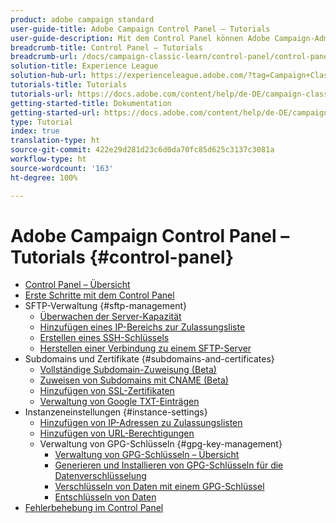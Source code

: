 ```yaml
---
product: adobe campaign standard
user-guide-title: Adobe Campaign Control Panel – Tutorials
user-guide-description: Mit dem Control Panel können Adobe Campaign-Administratoren wichtige Kreativelemente überwachen und administrative Aufgaben ausführen, z. B. die Verwaltung von SFTP-Speicher durch die Instanz oder auf die Zulassungsliste gesetzte IP-Adressen.
breadcrumb-title: Control Panel – Tutorials
breadcrumb-url: /docs/campaign-classic-learn/control-panel/control-panel-overview.html
solution-title: Experience League
solution-hub-url: https://experienceleague.adobe.com/?tag=Campaign+Classic#recommended/solutions/campaign
tutorials-title: Tutorials
tutorials-url: https://docs.adobe.com/content/help/de-DE/campaign-classic-learn/tutorials/overview.html
getting-started-title: Dokumentation
getting-started-url: https://docs.adobe.com/content/help/de-DE/campaign-classic/using/getting-started/starting-with-adobe-campaign/about-adobe-campaign-classic.html
type: Tutorial
index: true
translation-type: ht
source-git-commit: 422e29d281d23c6d0da70fc85d625c3137c3081a
workflow-type: ht
source-wordcount: '163'
ht-degree: 100%

---
```



# Adobe Campaign Control Panel – Tutorials {#control-panel}

+ [Control Panel – Übersicht](/help/control-panel-tutorials/control-panel-overview.md)
+ [Erste Schritte mit dem Control Panel](/help/control-panel-tutorials/getting-started-with-the-control-panel.md)
+ SFTP-Verwaltung {#sftp-management}
   + [Überwachen der Server-Kapazität](/help/control-panel-tutorials/sftp-management/monitoring-server-capacity.md)
   + [Hinzufügen eines IP-Bereichs zur Zulassungsliste](/help/control-panel-tutorials/sftp-management/adding-ip-range-to-allow-list.md)
   + [Erstellen eines SSH-Schlüssels](/help/control-panel-tutorials/sftp-management/generate-ssh-key.md)
   + [Herstellen einer Verbindung zu einem SFTP-Server](/help/control-panel-tutorials/sftp-management/connect-to-sftp-server.md)
+ Subdomains und Zertifikate {#subdomains-and-certificates}
   + [Vollständige Subdomain-Zuweisung (Beta)](/help/control-panel-tutorials/subdomains-and-certificates/subdomain-delegation.md)
   + [Zuweisen von Subdomains mit CNAME (Beta)](/help/control-panel-tutorials/subdomains-and-certificates/delegating-subdomains-using-cname.md)
   + [Hinzufügen von SSL-Zertifikaten](/help/control-panel-tutorials/subdomains-and-certificates/adding-ssl-certificates.md)
   + [Verwaltung von Google TXT-Einträgen](/help/control-panel-tutorials/subdomains-and-certificates/google-txt-record-management.md)
+ Instanzeneinstellungen {#instance-settings}
   + [Hinzufügen von IP-Adressen zu Zulassungslisten](/help/control-panel-tutorials/instance-settings/ip-allow-listing.md)
   + [Hinzufügen von URL-Berechtigungen](/help/control-panel-tutorials/instance-settings/adding-url-permissions.md)
   + Verwaltung von GPG-Schlüsseln {#gpg-key-management}
      + [Verwaltung von GPG-Schlüsseln – Übersicht](/help/control-panel-tutorials/instance-settings/gpg-key-management/gpg-key-management-overview.md)
      + [Generieren und Installieren von GPG-Schlüsseln für die Datenverschlüsselung](/help/control-panel-tutorials/instance-settings/gpg-key-management/generating-and-installing-gpg-keys-for-data-encryption.md)
      + [Verschlüsseln von Daten mit einem GPG-Schlüssel](/help/control-panel-tutorials/instance-settings/gpg-key-management/using-a-gpg-key-to-encrypt-data.md)
      + [Entschlüsseln von Daten](/help/control-panel-tutorials/instance-settings/gpg-key-management/decrypting-data.md)
+ [Fehlerbehebung im Control Panel](/help/control-panel-tutorials/trouble-shooting.md)
